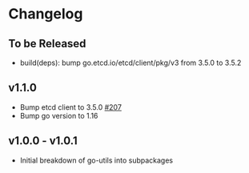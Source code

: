 # Changelog

## To be Released

* build(deps): bump go.etcd.io/etcd/client/pkg/v3 from 3.5.0 to 3.5.2

## v1.1.0

* Bump etcd client to 3.5.0
  [#207](https://github.com/Scalingo/go-utils/pull/207)
* Bump go version to 1.16

## v1.0.0 - v1.0.1

* Initial breakdown of go-utils into subpackages
